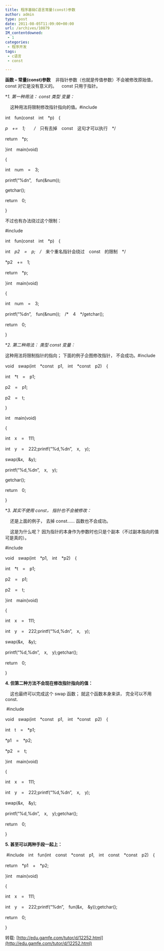 ```yaml
---
title: 程序基础C语言常量(const)参数
author: admin
type: post
date: 2011-08-05T11:09:00+00:00
url: /archives/10879
IM_contentdowned:
 - 1
categories:
 - 程序开发
tags:
 - c语言
 - const

---
```

**函数 – 常量(const)参数**    非指针参数（也就是传值参数）不会被修改原始值， const 对它是没有意义的。    const 只用于指针。

**1. 第一种用法： const 类型 *变量：**

    这种用法将限制修改指针指向的值。#include

int　fun(const　int　*p)　{

 *p　+=　1;　　/*　只有去掉　const　这句才可以执行　*/

 return　*p;

 }int　main(void)

 {

 int　num　=　3;

 printf(“%dn”,　fun(&num));

getchar();

 return　0;

 }


不过也有办法绕过这个限制：

#include

int　fun(const　int　*p)　{

 int　*p2　=　p;　/*　来个重名指针会绕过　const　的限制　*/

 *p2　+=　1;

 return　*p;

 }int　main(void)

 {

 int　num　=　3;

 printf(“%dn”,　fun(&num));　/*　4　*/getchar();

 return　0;

 }


**2. 第二种用法： 类型 *const 变量：**

这种用法将限制指针的指向； 下面的例子企图修改指针， 不会成功。#include

void　swap(int　*const　p1,　int　*const　p2)　{

 int　*t　=　p1;

 p2　=　p1;

 p2　=　t;

 }

int　main(void)

{

int　x　=　111;

int　y　=　222;printf(“%d,%dn”,　x,　y);

swap(&x,　&y);

printf(“%d,%dn”,　x,　y);


getchar();

return　0;

}

**3. 其实不使用 *const， 指针也不会被修改：**

    还是上面的例子， 去掉 const…… 函数也不会成功。

    这是为什么呢？ 因为指针的本身作为参数时也只是个副本（不过副本指向的值可是真的）。

#include

void　swap(int　*p1,　int　*p2)　{

 int　*t　=　p1;

 p2　=　p1;

 p2　=　t;

 }int　main(void)

 {

 int　x　=　111;

 int　y　=　222;printf(“%d,%dn”,　x,　y);

 swap(&x,　&y);

 printf(“%d,%dn”,　x,　y);getchar();

 return　0;

 }


**4. 但第二种方法不会现在修改指针指向的值：**

    这也最终可以完成这个 swap 函数； 就这个函数本身来讲， 完全可以不用 const.

 #include

void　swap(int　*const　p1,　int　*const　p2)　{

 int　t　=　*p1;

 *p1　=　*p2;

 *p2　=　t;

 }int　main(void)

 {

 int　x　=　111;

 int　y　=　222;printf(“%d,%dn”,　x,　y);

 swap(&x,　&y);

 printf(“%d,%dn”,　x,　y);getchar();

 return　0;

 }


**5. 甚至可以两种手段一起上：**

 #include　int　fun(int　const　*const　p1,　int　const　*const　p2)　{

 return　*p1　+　*p2;

 }int　main(void)

 {

 int　x　=　111;

 int　y　=　222;printf(“%dn”,　fun(&x,　&y));getchar();

 return　0;

 }


转载: [http://edu.gamfe.com/tutor/d/12252.html](http://edu.gamfe.com/tutor/d/12252.html)